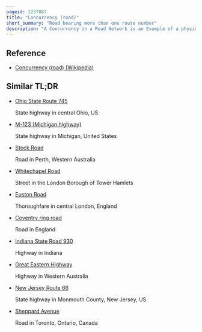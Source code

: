 ```yaml
---
pageid: 1237887
title: "Concurrency (road)"
short_summary: "Road bearing more than one route number"
description: "A Concurrency in a Road Network is an Example of a physical Road with two or more different Route Numbers. When two Roads Share the same Right of Way it is sometimes called common Section or Commons. Other Terms for Concurrency include overlap Coincidence Duplex Triplex multiplex dual Routing or Triple Routing."
---
```


## Reference

- [Concurrency (road) (Wikipedia)](https://en.wikipedia.org/?curid=1237887)

## Similar TL;DR

- [Ohio State Route 745](/tldr/en/ohio-state-route-745)

  State highway in central Ohio, US

- [M-123 (Michigan highway)](/tldr/en/m-123-michigan-highway)

  State highway in Michigan, United States

- [Stock Road](/tldr/en/stock-road)

  Road in Perth, Western Australia

- [Whitechapel Road](/tldr/en/whitechapel-road)

  Street in the London Borough of Tower Hamlets

- [Euston Road](/tldr/en/euston-road)

  Thoroughfare in central London, England

- [Coventry ring road](/tldr/en/coventry-ring-road)

  Road in England

- [Indiana State Road 930](/tldr/en/indiana-state-road-930)

  Highway in Indiana

- [Great Eastern Highway](/tldr/en/great-eastern-highway)

  Highway in Western Australia

- [New Jersey Route 66](/tldr/en/new-jersey-route-66)

  State highway in Monmouth County, New Jersey, US

- [Sheppard Avenue](/tldr/en/sheppard-avenue)

  Road in Toronto, Ontario, Canada
